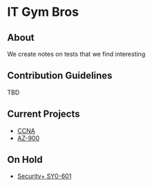 # IT Gym Bros

## About
We create notes on tests that we find interesting

## Contribution Guidelines 
TBD

## Current Projects
- [CCNA](https://github.com/ITGymBros/CCNA)
- [AZ-900](https://github.com/ITGymBros/AZ-900Notes)

## On Hold
- [Security+ SY0-601](https://github.com/ITGymBros/SecPlusNotes)
